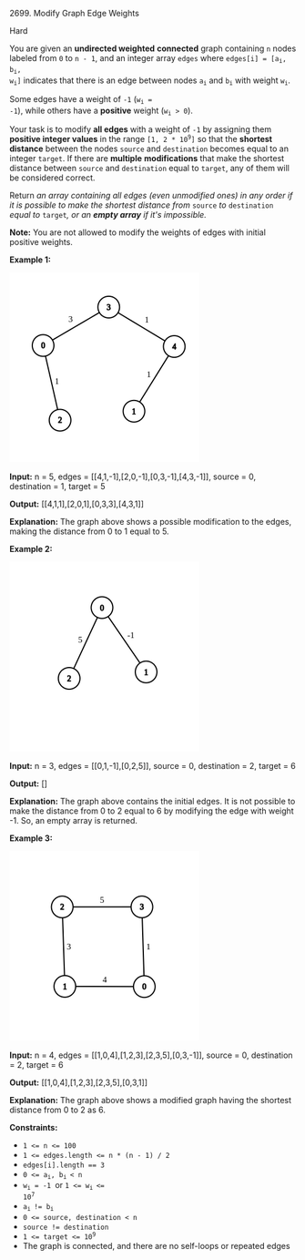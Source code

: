 2699\. Modify Graph Edge Weights

Hard

You are given an **undirected weighted** **connected** graph containing `n` nodes labeled from `0` to `n - 1`, and an integer array `edges` where <code>edges[i] = [a<sub>i</sub>, b<sub>i</sub>, w<sub>i</sub>]</code> indicates that there is an edge between nodes <code>a<sub>i</sub></code> and <code>b<sub>i</sub></code> with weight <code>w<sub>i</sub></code>.

Some edges have a weight of `-1` (<code>w<sub>i</sub> = -1</code>), while others have a **positive** weight (<code>w<sub>i</sub> > 0</code>).

Your task is to modify **all edges** with a weight of `-1` by assigning them **positive integer values** in the range <code>[1, 2 * 10<sup>9</sup>]</code> so that the **shortest distance** between the nodes `source` and `destination` becomes equal to an integer `target`. If there are **multiple** **modifications** that make the shortest distance between `source` and `destination` equal to `target`, any of them will be considered correct.

Return _an array containing all edges (even unmodified ones) in any order if it is possible to make the shortest distance from_ `source` _to_ `destination` _equal to_ `target`_, or an **empty array** if it's impossible._

**Note:** You are not allowed to modify the weights of edges with initial positive weights.

**Example 1:**

**![](graph.png)**

**Input:** n = 5, edges = [[4,1,-1],[2,0,-1],[0,3,-1],[4,3,-1]], source = 0, destination = 1, target = 5

**Output:** [[4,1,1],[2,0,1],[0,3,3],[4,3,1]]

**Explanation:** The graph above shows a possible modification to the edges, making the distance from 0 to 1 equal to 5.

**Example 2:**

**![](graph-2.png)**

**Input:** n = 3, edges = [[0,1,-1],[0,2,5]], source = 0, destination = 2, target = 6

**Output:** []

**Explanation:** The graph above contains the initial edges. It is not possible to make the distance from 0 to 2 equal to 6 by modifying the edge with weight -1. So, an empty array is returned.

**Example 3:**

**![](graph-3.png)**

**Input:** n = 4, edges = [[1,0,4],[1,2,3],[2,3,5],[0,3,-1]], source = 0, destination = 2, target = 6

**Output:** [[1,0,4],[1,2,3],[2,3,5],[0,3,1]]

**Explanation:** The graph above shows a modified graph having the shortest distance from 0 to 2 as 6.

**Constraints:**

*   `1 <= n <= 100`
*   `1 <= edges.length <= n * (n - 1) / 2`
*   `edges[i].length == 3`
*   <code>0 <= a<sub>i</sub>, b<sub>i </sub>< n</code>
*   <code>w<sub>i</sub> = -1 </code>or <code>1 <= w<sub>i </sub><= 10<sup>7</sup></code>
*   <code>a<sub>i </sub>!= b<sub>i</sub></code>
*   `0 <= source, destination < n`
*   `source != destination`
*   <code>1 <= target <= 10<sup>9</sup></code>
*   The graph is connected, and there are no self-loops or repeated edges